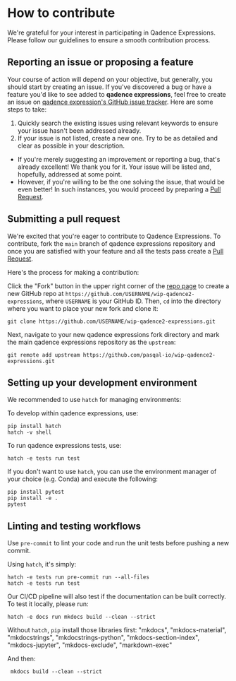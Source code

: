 # How to contribute

We're grateful for your interest in participating in Qadence Expressions. Please follow our guidelines to ensure a smooth contribution process.

## Reporting an issue or proposing a feature

Your course of action will depend on your objective, but generally, you should start by creating an issue. If you've discovered a bug or have a feature you'd like to see added to **qadence expressions**, feel free to create an issue on [qadence expression's GitHub issue tracker](https://github.com/pasqal-io/wip-qadence2-expressions/issues). Here are some steps to take:

1. Quickly search the existing issues using relevant keywords to ensure your issue hasn't been addressed already.
2. If your issue is not listed, create a new one. Try to be as detailed and clear as possible in your description.

- If you're merely suggesting an improvement or reporting a bug, that's already excellent! We thank you for it. Your issue will be listed and, hopefully, addressed at some point.
- However, if you're willing to be the one solving the issue, that would be even better! In such instances, you would proceed by preparing a [Pull Request](#submitting-a-pull-request).

## Submitting a pull request

We're excited that you're eager to contribute to Qadence Expressions. To contribute, fork the `main` branch of qadence expressions repository and once you are satisfied with your feature and all the tests pass create a [Pull Request](https://github.com/pasqal-io/wip-qadence2-expressions/pulls).

Here's the process for making a contribution:

Click the "Fork" button in the upper right corner of the [repo page](https://github.com/pasqal-io/wip-qadence2-expressions) to create a new GitHub repo at `https://github.com/USERNAME/wip-qadence2-expressions`, where `USERNAME` is your GitHub ID. Then, `cd` into the directory where you want to place your new fork and clone it:

```shell
git clone https://github.com/USERNAME/wip-qadence2-expressions.git
```

Next, navigate to your new qadence expressions fork directory and mark the main qadence expressions repository as the `upstream`:

```shell
git remote add upstream https://github.com/pasqal-io/wip-qadence2-expressions.git
```

## Setting up your development environment

We recommended to use `hatch` for managing environments:

To develop within qadence expressions, use:
```shell
pip install hatch
hatch -v shell
```

To run qadence expressions tests, use:

```shell
hatch -e tests run test
```

If you don't want to use `hatch`, you can use the environment manager of your
choice (e.g. Conda) and execute the following:

```shell
pip install pytest
pip install -e .
pytest
```

## Linting and testing workflows

Use `pre-commit` to lint your code and run the unit tests before pushing a new commit.

Using `hatch`, it's simply:

```shell
hatch -e tests run pre-commit run --all-files
hatch -e tests run test
```

Our CI/CD pipeline will also test if the documentation can be built correctly. To test it locally, please run:

```shell
hatch -e docs run mkdocs build --clean --strict
```

Without `hatch`, `pip` install those libraries first:
"mkdocs",
"mkdocs-material",
"mkdocstrings",
"mkdocstrings-python",
"mkdocs-section-index",
"mkdocs-jupyter",
"mkdocs-exclude",
"markdown-exec"


And then:

```shell
 mkdocs build --clean --strict
```
